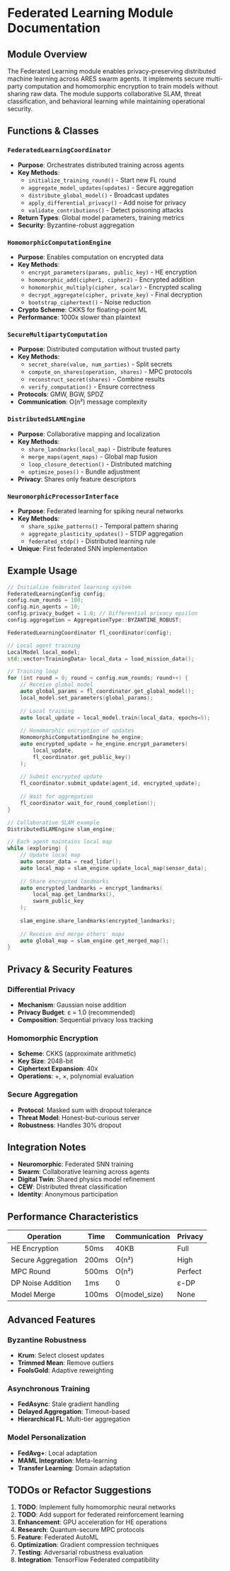 # Federated Learning Module Documentation

## Module Overview

The Federated Learning module enables privacy-preserving distributed machine learning across ARES swarm agents. It implements secure multi-party computation and homomorphic encryption to train models without sharing raw data. The module supports collaborative SLAM, threat classification, and behavioral learning while maintaining operational security.

## Functions & Classes

### `FederatedLearningCoordinator`
- **Purpose**: Orchestrates distributed training across agents
- **Key Methods**:
  - `initialize_training_round()` - Start new FL round
  - `aggregate_model_updates(updates)` - Secure aggregation
  - `distribute_global_model()` - Broadcast updates
  - `apply_differential_privacy()` - Add noise for privacy
  - `validate_contributions()` - Detect poisoning attacks
- **Return Types**: Global model parameters, training metrics
- **Security**: Byzantine-robust aggregation

### `HomomorphicComputationEngine`
- **Purpose**: Enables computation on encrypted data
- **Key Methods**:
  - `encrypt_parameters(params, public_key)` - HE encryption
  - `homomorphic_add(cipher1, cipher2)` - Encrypted addition
  - `homomorphic_multiply(cipher, scalar)` - Encrypted scaling
  - `decrypt_aggregate(cipher, private_key)` - Final decryption
  - `bootstrap_ciphertext()` - Noise reduction
- **Crypto Scheme**: CKKS for floating-point ML
- **Performance**: 1000x slower than plaintext

### `SecureMultipartyComputation`
- **Purpose**: Distributed computation without trusted party
- **Key Methods**:
  - `secret_share(value, num_parties)` - Split secrets
  - `compute_on_shares(operation, shares)` - MPC protocols
  - `reconstruct_secret(shares)` - Combine results
  - `verify_computation()` - Ensure correctness
- **Protocols**: GMW, BGW, SPDZ
- **Communication**: O(n²) message complexity

### `DistributedSLAMEngine`
- **Purpose**: Collaborative mapping and localization
- **Key Methods**:
  - `share_landmarks(local_map)` - Distribute features
  - `merge_maps(agent_maps)` - Global map fusion
  - `loop_closure_detection()` - Distributed matching
  - `optimize_poses()` - Bundle adjustment
- **Privacy**: Shares only feature descriptors

### `NeuromorphicProcessorInterface`
- **Purpose**: Federated learning for spiking neural networks
- **Key Methods**:
  - `share_spike_patterns()` - Temporal pattern sharing
  - `aggregate_plasticity_updates()` - STDP aggregation
  - `federated_stdp()` - Distributed learning rule
- **Unique**: First federated SNN implementation

## Example Usage

```cpp
// Initialize federated learning system
FederatedLearningConfig config;
config.num_rounds = 100;
config.min_agents = 10;
config.privacy_budget = 1.0; // Differential privacy epsilon
config.aggregation = AggregationType::BYZANTINE_ROBUST;

FederatedLearningCoordinator fl_coordinator(config);

// Local agent training
LocalModel local_model;
std::vector<TrainingData> local_data = load_mission_data();

// Training loop
for (int round = 0; round < config.num_rounds; round++) {
    // Receive global model
    auto global_params = fl_coordinator.get_global_model();
    local_model.set_parameters(global_params);
    
    // Local training
    auto local_update = local_model.train(local_data, epochs=5);
    
    // Homomorphic encryption of updates
    HomomorphicComputationEngine he_engine;
    auto encrypted_update = he_engine.encrypt_parameters(
        local_update, 
        fl_coordinator.get_public_key()
    );
    
    // Submit encrypted update
    fl_coordinator.submit_update(agent_id, encrypted_update);
    
    // Wait for aggregation
    fl_coordinator.wait_for_round_completion();
}

// Collaborative SLAM example
DistributedSLAMEngine slam_engine;

// Each agent maintains local map
while (exploring) {
    // Update local map
    auto sensor_data = read_lidar();
    auto local_map = slam_engine.update_local_map(sensor_data);
    
    // Share encrypted landmarks
    auto encrypted_landmarks = encrypt_landmarks(
        local_map.get_landmarks(),
        swarm_public_key
    );
    
    slam_engine.share_landmarks(encrypted_landmarks);
    
    // Receive and merge others' maps
    auto global_map = slam_engine.get_merged_map();
}
```

## Privacy & Security Features

### Differential Privacy
- **Mechanism**: Gaussian noise addition
- **Privacy Budget**: ε = 1.0 (recommended)
- **Composition**: Sequential privacy loss tracking

### Homomorphic Encryption
- **Scheme**: CKKS (approximate arithmetic)
- **Key Size**: 2048-bit
- **Ciphertext Expansion**: 40x
- **Operations**: +, ×, polynomial evaluation

### Secure Aggregation
- **Protocol**: Masked sum with dropout tolerance
- **Threat Model**: Honest-but-curious server
- **Robustness**: Handles 30% dropout

## Integration Notes

- **Neuromorphic**: Federated SNN training
- **Swarm**: Collaborative learning across agents
- **Digital Twin**: Shared physics model refinement
- **CEW**: Distributed threat classification
- **Identity**: Anonymous participation

## Performance Characteristics

| Operation | Time | Communication | Privacy |
|-----------|------|---------------|---------|
| HE Encryption | 50ms | 40KB | Full |
| Secure Aggregation | 200ms | O(n²) | High |
| MPC Round | 500ms | O(n²) | Perfect |
| DP Noise Addition | 1ms | 0 | ε-DP |
| Model Merge | 100ms | O(model_size) | None |

## Advanced Features

### Byzantine Robustness
- **Krum**: Select closest updates
- **Trimmed Mean**: Remove outliers
- **FoolsGold**: Adaptive reweighting

### Asynchronous Training
- **FedAsync**: Stale gradient handling
- **Delayed Aggregation**: Timeout-based
- **Hierarchical FL**: Multi-tier aggregation

### Model Personalization
- **FedAvg+**: Local adaptation
- **MAML Integration**: Meta-learning
- **Transfer Learning**: Domain adaptation

## TODOs or Refactor Suggestions

1. **TODO**: Implement fully homomorphic neural networks
2. **TODO**: Add support for federated reinforcement learning
3. **Enhancement**: GPU acceleration for HE operations
4. **Research**: Quantum-secure MPC protocols
5. **Feature**: Federated AutoML
6. **Optimization**: Gradient compression techniques
7. **Testing**: Adversarial robustness evaluation
8. **Integration**: TensorFlow Federated compatibility